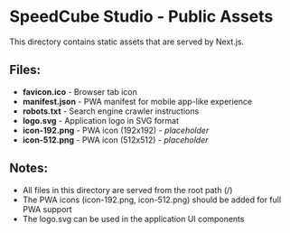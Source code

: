 # SpeedCube Studio - Public Assets

This directory contains static assets that are served by Next.js.

## Files:

- **favicon.ico** - Browser tab icon
- **manifest.json** - PWA manifest for mobile app-like experience
- **robots.txt** - Search engine crawler instructions
- **logo.svg** - Application logo in SVG format
- **icon-192.png** - PWA icon (192x192) - *placeholder*
- **icon-512.png** - PWA icon (512x512) - *placeholder*

## Notes:

- All files in this directory are served from the root path (/)
- The PWA icons (icon-192.png, icon-512.png) should be added for full PWA support
- The logo.svg can be used in the application UI components
